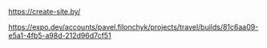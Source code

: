 https://create-site.by/

https://expo.dev/accounts/pavel.filonchyk/projects/travel/builds/81c6aa09-e5a1-4fb5-a98d-212d96d7cf51



